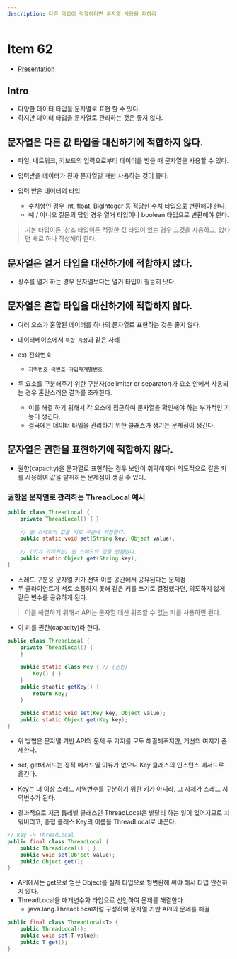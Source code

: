 ```yaml
---
description: 다른 타입이 적절하다면 문자열 사용을 피하라
---
```


# Item 62

- [Presentation](/java/effective/item62/item_62_ppt.md)

## Intro

- 다양한 데이터 타입을 문자열로 표현 할 수 있다.
- 하지만 데이터 타입을 문자열로 관리하는 것은 좋지 않다.

## 문자열은 다른 값 타입을 대신하기에 적합하지 않다.

- 파일, 네트워크, 키보드의 입력으로부터 데이터를 받을 때 문자열을 사용할 수 있다.
- 입력받을 데이터가 진짜 문자열일 때만 사용하는 것이 좋다.

- 입력 받은 데이터의 타입
    - 수치형인 경우 int, float, BigInteger 등 적당한 수치 타입으로 변환해야 한다.
	- 예 / 아니오 질문의 답인 경우 열거 타입이나 boolean 타입으로 변환해야 한다.
	
> 기본 타입이든, 참조 타입이든 적절한 값 타입이 있는 경우 그것을 사용하고, 없다면 새로 하나 작성해야 한다.

## 문자열은 열거 타입을 대신하기에 적합하지 않다.

- 상수를 열거 하는 경우 문자열보다는 열거 타입이 월등히 낫다.

## 문자열은 혼합 타입을 대신하기에 적합하지 않다.

- 여러 요소가 혼합된 데이터를 하나의 문자열로 표현하는 것은 좋지 않다.

- 데이터베이스에서 `복합 속성`과 같은 사례	  
- ex) 전화번호
	- `지역번호-국번호-가입자개별번호`
	
- 두 요소를 구분해주기 위한 구분자(delimiter or separator)가 요소 안에서 사용되는 경우 혼란스러운 결과를 초래한다.
	- 이를 해결 하기 위해서 각 요소에 접근하여 문자열을 확인해야 하는 부가적인 기능이 생긴다.
	- 결국에는 데이터 타입을 관리하기 위한 클래스가 생기는 문제점이 생긴다.
	
## 문자열은 권한을 표현하기에 적합하지 않다.

- 권한(capacity)을 문자열로 표현하는 경우 보안이 취약해지며 의도적으로 같은 키를 사용하여 값을 탈취하는 문제점이 생길 수 있다.

### 권한을 문자열로 관리하는 ThreadLocal 예시

```java
public class ThreadLocal {
    private ThreadLocal() { }
	
	// 현 스레드의 값을 키로 구분해 저장한다.
	public static void set(String key, Object value);
    
    // (키가 가리키는) 현 스레드의 값을 반환한다.
    public static Object get(String key);
}
```

- 스레드 구분용 문자열 키가 전역 이름 공간에서 공유된다는 문제점
- 두 클라이언트가 서로 소통하지 못해 같은 키를 쓰기로 결정했다면, 의도하지 않게 같은 변수를 공유하게 된다.

> 이를 해결하기 위해서 API는 문자열 대신 위조할 수 없는 키를 사용하면 된다.

- 이 키를 권한(capacity)라 한다.

```java
public class ThreadLocal {
    private ThreadLocal() {
    }
    
    public static class Key { // (권한)
        Key() { }
    }
    public staatic getKey() {
        return Key;
    }
    
    public static void set(Key key, Object value);
    public static Object get(Key key);
}
```

- 위 방법은 문자열 기반 API의 문제 두 가지를 모두 해결해주지만, 개선의 여지가 존재한다.
- set, get메서드는 정적 메서드일 이유가 없으니 Key 클래스의 인스턴스 메서드로 옮긴다.
- Key는 더 이상 스레드 지역변수를 구분하기 위한 키가 아니라, 그 자체가 스레드 지역변수가 된다.

- 결과적으로 지금 톱레벨 클래스인 ThreadLocal은 별달리 하는 일이 없어지므로 치워버리고, 중첩 클래스 Key의 이름을 ThreadLocal로 바꾼다.

```java
// Key -> ThreadLocal
public final class ThreadLocal {
    public ThreadLocal() { }
	public void set(Object value);
    public Object get();
}
```

- API에서는 get으로 얻은 Object를 실제 타입으로 형변환해 써야 해서 타입 안전하지 않다.
- ThreadLocal을 매개변수화 타입으로 선언하여 문제를 해결한다.
	- java.lang.ThreadLocal처럼 구성하여 문자열 기반 API의 문제를 해결

```java
public final class ThreadLocal<T> {
    public ThreadLocal();
    public void set(T value);
    public T get();
}
```
